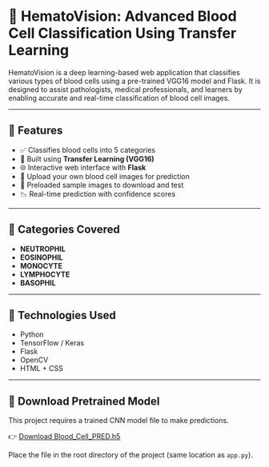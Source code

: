 # 🧬 HematoVision: Advanced Blood Cell Classification Using Transfer Learning

HematoVision is a deep learning-based web application that classifies various types of blood cells using a pre-trained VGG16 model and Flask. It is designed to assist pathologists, medical professionals, and learners by enabling accurate and real-time classification of blood cell images.

---

## 📌 Features

- ✅ Classifies blood cells into 5 categories
- 🧠 Built using **Transfer Learning (VGG16)**
- 🌐 Interactive web interface with **Flask**
- 📂 Upload your own blood cell images for prediction
- 🧪 Preloaded sample images to download and test
- 📉 Real-time prediction with confidence scores

---

## 🧪 Categories Covered

- **NEUTROPHIL**
- **EOSINOPHIL**
- **MONOCYTE**
- **LYMPHOCYTE**
- **BASOPHIL**

---

## 🔧 Technologies Used

- Python
- TensorFlow / Keras
- Flask
- OpenCV
- HTML + CSS
---
## 🔗 Download Pretrained Model

This project requires a trained CNN model file to make predictions.

👉 [Download Blood_Cell_PRED.h5](https://drive.google.com/file/d/12Bbh3kaEBFsE2WLr3ymufSdu4bfi1WUr/view?usp=drive_link)

Place the file in the root directory of the project (same location as `app.py`).
